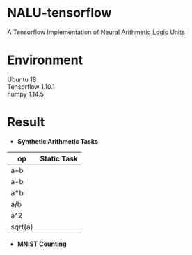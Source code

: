 # NALU-tensorflow
A Tensorflow Implementation of [Neural Arithmetic Logic Units](https://arxiv.org/abs/1808.00508)

# Environment
Ubuntu 18<br/>
Tensorflow 1.10.1<br/>
numpy 1.14.5<br/>

# Result
- **Synthetic Arithmetic Tasks**

|op|Static Task|
|-----|-----|
|a+b||
|a-b||
|a*b||
|a/b||
|a^2||
|sqrt(a)||

- **MNIST Counting**
 
